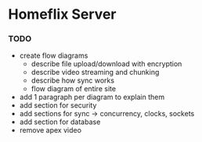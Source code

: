 # Homeflix Server

### TODO

- create flow diagrams
  - describe file upload/download with encryption
  - describe video streaming and chunking
  - describe how sync works
  - flow diagram of entire site
- add 1 paragraph per diagram to explain them
- add section for security
- add sections for sync -> concurrency, clocks, sockets
- add section for database
- remove apex video
